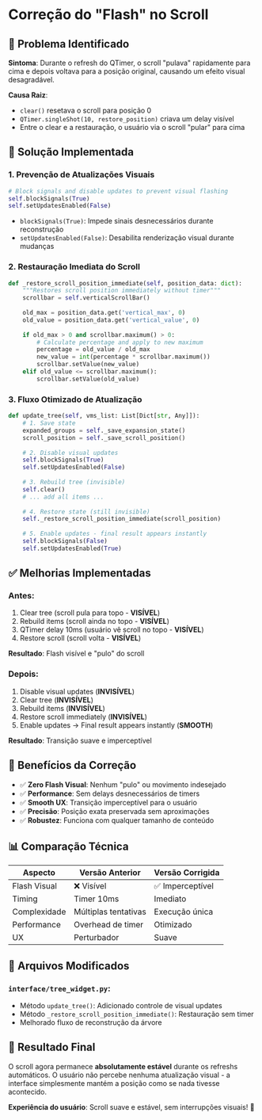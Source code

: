 # Correção do "Flash" no Scroll

## 🎯 Problema Identificado

**Sintoma**: Durante o refresh do QTimer, o scroll "pulava" rapidamente para cima e depois voltava para a posição original, causando um efeito visual desagradável.

**Causa Raiz**: 
- `clear()` resetava o scroll para posição 0
- `QTimer.singleShot(10, restore_position)` criava um delay visível
- Entre o clear e a restauração, o usuário via o scroll "pular" para cima

## 🔧 Solução Implementada

### 1. **Prevenção de Atualizações Visuais**
```python
# Block signals and disable updates to prevent visual flashing
self.blockSignals(True)
self.setUpdatesEnabled(False)
```

- `blockSignals(True)`: Impede sinais desnecessários durante reconstrução
- `setUpdatesEnabled(False)`: Desabilita renderização visual durante mudanças

### 2. **Restauração Imediata do Scroll**
```python
def _restore_scroll_position_immediate(self, position_data: dict):
    """Restores scroll position immediately without timer"""
    scrollbar = self.verticalScrollBar()
    
    old_max = position_data.get('vertical_max', 0)
    old_value = position_data.get('vertical_value', 0)
    
    if old_max > 0 and scrollbar.maximum() > 0:
        # Calculate percentage and apply to new maximum
        percentage = old_value / old_max
        new_value = int(percentage * scrollbar.maximum())
        scrollbar.setValue(new_value)
    elif old_value <= scrollbar.maximum():
        scrollbar.setValue(old_value)
```

### 3. **Fluxo Otimizado de Atualização**
```python
def update_tree(self, vms_list: List[Dict[str, Any]]):
    # 1. Save state
    expanded_groups = self._save_expansion_state()
    scroll_position = self._save_scroll_position()
    
    # 2. Disable visual updates
    self.blockSignals(True)
    self.setUpdatesEnabled(False)
    
    # 3. Rebuild tree (invisible)
    self.clear()
    # ... add all items ...
    
    # 4. Restore state (still invisible)
    self._restore_scroll_position_immediate(scroll_position)
    
    # 5. Enable updates - final result appears instantly
    self.blockSignals(False)
    self.setUpdatesEnabled(True)
```

## ✅ Melhorias Implementadas

### **Antes:**
1. Clear tree (scroll pula para topo - **VISÍVEL**)
2. Rebuild items (scroll ainda no topo - **VISÍVEL**)
3. QTimer delay 10ms (usuário vê scroll no topo - **VISÍVEL**)
4. Restore scroll (scroll volta - **VISÍVEL**)

**Resultado**: Flash visível e "pulo" do scroll

### **Depois:**
1. Disable visual updates (**INVISÍVEL**)
2. Clear tree (**INVISÍVEL**)
3. Rebuild items (**INVISÍVEL**)
4. Restore scroll immediately (**INVISÍVEL**)
5. Enable updates → Final result appears instantly (**SMOOTH**)

**Resultado**: Transição suave e imperceptível

## 🎯 Benefícios da Correção

- ✅ **Zero Flash Visual**: Nenhum "pulo" ou movimento indesejado
- ✅ **Performance**: Sem delays desnecessários de timers
- ✅ **Smooth UX**: Transição imperceptível para o usuário
- ✅ **Precisão**: Posição exata preservada sem aproximações
- ✅ **Robustez**: Funciona com qualquer tamanho de conteúdo

## 📊 Comparação Técnica

| Aspecto | Versão Anterior | Versão Corrigida |
|---------|----------------|------------------|
| Flash Visual | ❌ Visível | ✅ Imperceptível |
| Timing | Timer 10ms | Imediato |
| Complexidade | Múltiplas tentativas | Execução única |
| Performance | Overhead de timer | Otimizado |
| UX | Perturbador | Suave |

## 🔧 Arquivos Modificados

### `interface/tree_widget.py`:
- Método `update_tree()`: Adicionado controle de visual updates
- Método `_restore_scroll_position_immediate()`: Restauração sem timer
- Melhorado fluxo de reconstrução da árvore

## 🎉 Resultado Final

O scroll agora permanece **absolutamente estável** durante os refreshs automáticos. O usuário não percebe nenhuma atualização visual - a interface simplesmente mantém a posição como se nada tivesse acontecido.

**Experiência do usuário**: Scroll suave e estável, sem interrupções visuais! 🚀